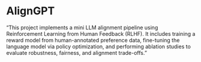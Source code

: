 # AlignGPT
“This project implements a mini LLM alignment pipeline using Reinforcement Learning from Human Feedback (RLHF). It includes training a reward model from human-annotated preference data, fine-tuning the language model via policy optimization, and performing ablation studies to evaluate robustness, fairness, and alignment trade-offs.”
